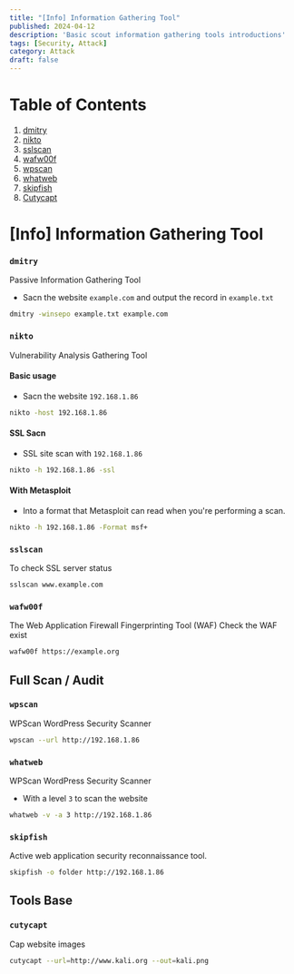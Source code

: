 ```yaml
---
title: "[Info] Information Gathering Tool"
published: 2024-04-12
description: 'Basic scout information gathering tools introductions'
tags: [Security, Attack]
category: Attack
draft: false
---
```


# Table of Contents
1. [dmitry](#dmitry)
2. [nikto](#nikto)
3. [sslscan](#sslscan)
4. [wafw00f](#wafw00f)
5. [wpscan](#wpscan)
6. [whatweb](#whatweb)
7. [skipfish](#skipfish)
8. [Cutycapt](#cutycapt)

# [Info] Information Gathering Tool

### `dmitry`
Passive Information Gathering Tool

- Sacn the website `example.com` and output the record in `example.txt`
```bash
dmitry -winsepo example.txt example.com
```

### `nikto`
Vulnerability Analysis Gathering Tool

#### Basic usage
- Sacn the website `192.168.1.86`
```bash
nikto -host 192.168.1.86
```

#### SSL Sacn
- SSL site scan with `192.168.1.86`
```bash
nikto -h 192.168.1.86 -ssl
```

#### With Metasploit
- Into a format that Metasploit can read when you're performing a scan.
```bash
nikto -h 192.168.1.86 -Format msf+
```


### `sslscan`
To check SSL server status

```bash
sslscan www.example.com
```

### `wafw00f`
The Web Application Firewall Fingerprinting Tool (WAF)
Check the WAF exist

```bash
wafw00f https://example.org
```

## Full Scan / Audit

### `wpscan`
WPScan WordPress Security Scanner

```bash
wpscan --url http://192.168.1.86
```

### `whatweb`
WPScan WordPress Security Scanner

- With a level `3` to scan the website
```bash
whatweb -v -a 3 http://192.168.1.86
```

### `skipfish`
Active web application security reconnaissance tool.

```bash
skipfish -o folder http://192.168.1.86
```

## Tools Base

### `cutycapt`
Cap website images

```bash
cutycapt --url=http://www.kali.org --out=kali.png
```

